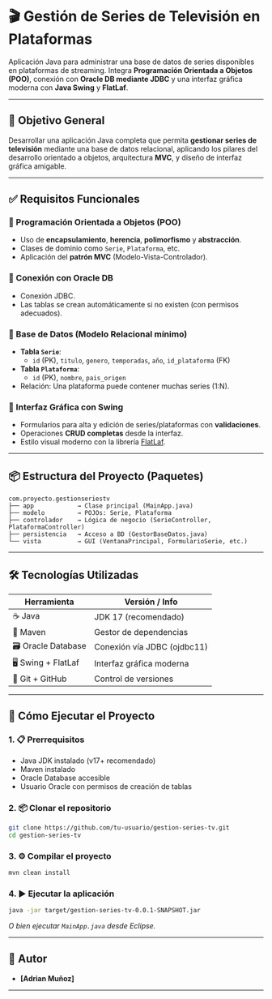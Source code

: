 # 🎬 Gestión de Series de Televisión en Plataformas

Aplicación Java para administrar una base de datos de series disponibles en plataformas de streaming. Integra **Programación Orientada a Objetos (POO)**, conexión con **Oracle DB mediante JDBC** y una interfaz gráfica moderna con **Java Swing** y **FlatLaf**.

---

## 🎯 Objetivo General

Desarrollar una aplicación Java completa que permita **gestionar series de televisión** mediante una base de datos relacional, aplicando los pilares del desarrollo orientado a objetos, arquitectura **MVC**, y diseño de interfaz gráfica amigable.

---

## ✅ Requisitos Funcionales

### 🔹 Programación Orientada a Objetos (POO)
- Uso de **encapsulamiento**, **herencia**, **polimorfismo** y **abstracción**.
- Clases de dominio como `Serie`, `Plataforma`, etc.
- Aplicación del **patrón MVC** (Modelo-Vista-Controlador).

### 🔹 Conexión con Oracle DB
- Conexión JDBC.
- Las tablas se crean automáticamente si no existen (con permisos adecuados).

### 🔹 Base de Datos (Modelo Relacional mínimo)
- **Tabla `Serie`**:
  - `id` (PK), `titulo`, `genero`, `temporadas`, `año`, `id_plataforma` (FK)
- **Tabla `Plataforma`**:
  - `id` (PK), `nombre`, `pais_origen`
- Relación: Una plataforma puede contener muchas series (1:N).

### 🔹 Interfaz Gráfica con Swing
- Formularios para alta y edición de series/plataformas con **validaciones**.
- Operaciones **CRUD completas** desde la interfaz.
- Estilo visual moderno con la librería [FlatLaf](https://www.formdev.com/flatlaf/).

---

## 📦 Estructura del Proyecto (Paquetes)

```text
com.proyecto.gestionseriestv
├── app            → Clase principal (MainApp.java)
├── modelo         → POJOs: Serie, Plataforma
├── controlador    → Lógica de negocio (SerieController, PlataformaController)
├── persistencia   → Acceso a BD (GestorBaseDatos.java)
└── vista          → GUI (VentanaPrincipal, FormularioSerie, etc.)
```

---

## 🛠️ Tecnologías Utilizadas

| Herramienta        | Versión / Info                  |
|--------------------|---------------------------------|
| ☕ Java             | JDK 17 (recomendado)            |
| 🧱 Maven           | Gestor de dependencias          |
| 🗃️ Oracle Database | Conexión vía JDBC (ojdbc11)     |
| 🖥️ Swing + FlatLaf | Interfaz gráfica moderna        |
| 🐙 Git + GitHub    | Control de versiones            |

---

## 🚀 Cómo Ejecutar el Proyecto

### 1. 📋 Prerrequisitos
- Java JDK instalado (v17+ recomendado)
- Maven instalado
- Oracle Database accesible
- Usuario Oracle con permisos de creación de tablas

### 2. 📦 Clonar el repositorio

```bash
git clone https://github.com/tu-usuario/gestion-series-tv.git
cd gestion-series-tv
```

### 3. ⚙️ Compilar el proyecto

```bash
mvn clean install
```

### 4. ▶️ Ejecutar la aplicación

```bash
java -jar target/gestion-series-tv-0.0.1-SNAPSHOT.jar
```

_O bien ejecutar `MainApp.java` desde Eclipse._

---



## 👤 Autor

- **[Adrian Muñoz]**  


---
